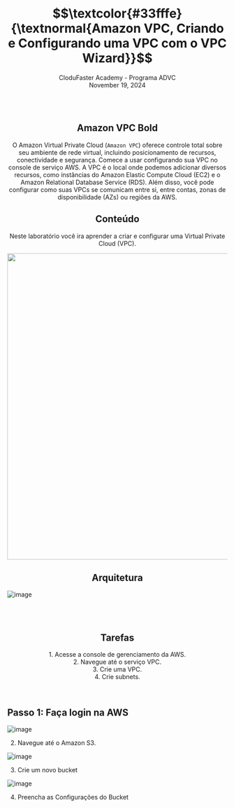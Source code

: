 <h1 align="center"> $$\textcolor{#33fffe}{\textnormal{Amazon VPC, Criando e Configurando uma VPC com o VPC Wizard}}$$ </h1>
<p align="center">CloduFaster Academy   -   Programa ADVC<br>
November 19, 2024</p>
<br>

<br>
<h2  align="center" class="bold" style="font-weight: bold"> Amazon VPC Bold</h2>
<p align="center">O Amazon Virtual Private Cloud (<code>Amazon VPC</code>) oferece controle total sobre seu ambiente de rede virtual, incluindo posicionamento de recursos, conectividade e segurança. Comece a usar configurando sua VPC no console de serviço AWS. A VPC é o local onde podemos adicionar diversos recursos, como instâncias do Amazon Elastic Compute Cloud (EC2) e o Amazon Relational Database Service (RDS). Além disso, você pode configurar como suas VPCs se comunicam entre si, entre contas, zonas de disponibilidade (AZs) ou regiões da AWS.

<br>
<h2  align="center" class="bold" style="font-weight: bold">Conteúdo</h2>
<p align="center">Neste laboratório você ira aprender a criar e configurar uma Virtual Private Cloud (VPC).</p>

<p align="center"> <img width="700px" src="https://github.com/user-attachments/assets/31354de0-a940-4a0c-a1b3-9dff8c13e95d"> </p>

<h2  align="center" class="bold" style="font-weight: bold">Arquitetura</h2>

![image](https://github.com/user-attachments/assets/ac54e633-8806-4b69-95b1-4482cc52e15d)

<br><br>
<h2  align="center" class="bold" style="font-weight: bold">Tarefas</h2>
<p align="center">1. Acesse a console de gerenciamento da AWS.<br> 2. Navegue até o serviço VPC. <br>3. Crie uma VPC. <br>4. Crie subnets.</p>

<br>
<h2>Passo 1: Faça login na AWS</h2>


![image](https://github.com/user-attachments/assets/1d695c60-de1f-4ef4-b8bb-a06432c3d916)

2. Navegue até o Amazon S3.

![image](https://github.com/user-attachments/assets/471abf55-a774-4f2e-bf05-e75abc54d2d6)

3. Crie um novo bucket

![image](https://github.com/user-attachments/assets/bd809f4b-5001-4ee5-a3bb-59b3d5fa9ffd)

4. Preencha as Configurações do Bucket
